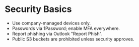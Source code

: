 # Security Basics
- Use company-managed devices only.
- Passwords via 1Password; enable MFA everywhere.
- Report phishing via Outlook "Report Phish".
- Public S3 buckets are prohibited unless security approves.
